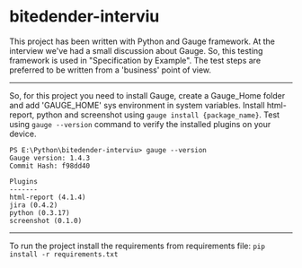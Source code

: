 # bitedender-interviu

This project has been written with Python and Gauge framework. At the interview we've had a small discussion about 
Gauge. So, this testing framework is used in "Specification by Example". The test steps are preferred to be written 
from a 'business' point of view. 

---

So, for this project you need to install Gauge, create a Gauge_Home folder and add 'GAUGE_HOME' sys environment in 
system variables. Install html-report, python and screenshot using `gauge install {package_name}`. Test using 
`gauge --version` command to verify the installed plugins on your device.
```commandline
PS E:\Python\bitedender-interviu> gauge --version
Gauge version: 1.4.3
Commit Hash: f98dd40

Plugins
-------
html-report (4.1.4)
jira (0.4.2)
python (0.3.17)
screenshot (0.1.0)
```
---
To run the project install the requirements from requirements file: `pip install -r requirements.txt`